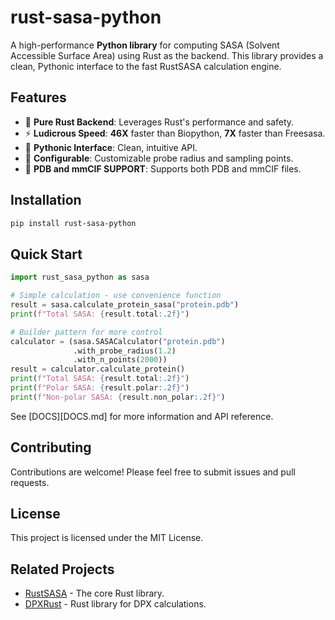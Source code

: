 # rust-sasa-python

A high-performance **Python library** for computing SASA (Solvent Accessible Surface Area) using Rust as the backend. This library provides a clean, Pythonic interface to the fast RustSASA calculation engine.

## Features

- 🦀 **Pure Rust Backend**: Leverages Rust's performance and safety.
- ⚡️ **Ludicrous Speed**: **46X** faster than Biopython, **7X** faster than Freesasa.
- 🐍 **Pythonic Interface**: Clean, intuitive API.
- 🔧 **Configurable**: Customizable probe radius and sampling points.
- 📁 **PDB and mmCIF SUPPORT**: Supports both PDB and mmCIF files.

## Installation

```bash
pip install rust-sasa-python
```

## Quick Start

```python
import rust_sasa_python as sasa

# Simple calculation - use convenience function
result = sasa.calculate_protein_sasa("protein.pdb")
print(f"Total SASA: {result.total:.2f}")

# Builder pattern for more control
calculator = (sasa.SASACalculator("protein.pdb")
              .with_probe_radius(1.2)
              .with_n_points(2000))
result = calculator.calculate_protein()
print(f"Total SASA: {result.total:.2f}")
print(f"Polar SASA: {result.polar:.2f}")
print(f"Non-polar SASA: {result.non_polar:.2f}")
```

See [DOCS][DOCS.md] for more information and API reference.

## Contributing

Contributions are welcome! Please feel free to submit issues and pull requests.

## License

This project is licensed under the MIT License.

## Related Projects

- [RustSASA](https://github.com/maxall41/RustSASA) - The core Rust library.
- [DPXRust](https://github.com/maxall41/DPXRust) - Rust library for DPX calculations.
